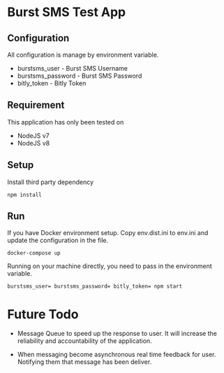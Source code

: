 Burst SMS Test App
==================

Configuration
-------------

All configuration is manage by environment variable.

- burstsms_user - Burst SMS Username
- burstsms_password - Burst SMS Password
- bitly_token - Bitly Token

Requirement
-----------

This application has only been tested on

- NodeJS v7
- NodeJS v8

Setup
-----

Install third party dependency

```
npm install
```

Run
---

If you have Docker environment setup. Copy env.dist.ini to env.ini and
update the configuration in the file.

```
docker-compose up
```

Running on your machine directly, you need to pass in the environment
variable.

```
burstsms_user= burstsms_password= bitly_token= npm start
```

Future Todo
===========

- Message Queue to speed up the response to user. It will increase the
reliability and accountability of the application.

- When messaging become asynchronous real time feedback for user.
Notifying them that message has been deliver.